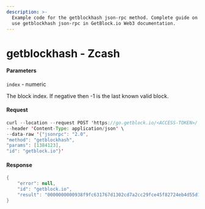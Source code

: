 ```yaml
---
description: >-
  Example code for the getblockhash json-rpc method. Сomplete guide on how to
  use getblockhash json-rpc in GetBlock.io Web3 documentation.
---
```


# getblockhash - Zcash

#### Parameters

`index` - numeric

The block index. If negative then -1 is the last known valid block.

#### Request

```java
curl --location --request POST 'https://go.getblock.io/<ACCESS-TOKEN>/' \
--header 'Content-Type: application/json' \ 
--data-raw '{"jsonrpc": "2.0",
"method": "getblockhash",
"params": [1384123],
"id": "getblock.io"}'
```

#### Response

```java
{
    "error": null,
    "id": "getblock.io",
    "result": "0000000000938f9fc631767d1302cd7a2cc29fce45f82724eb4d55d11658768f"
}
```
